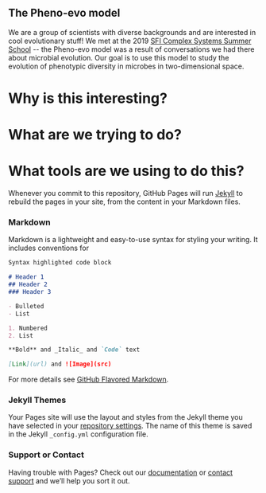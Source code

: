 ## The Pheno-evo model

We are a group of scientists with diverse backgrounds and are interested in cool evolutionary stuff! We met at the 2019 [SFI Complex Systems Summer School]() -- the Pheno-evo model was a result of conversations we had there about microbial evolution. Our goal is to use this model to study the evolution of phenotypic diversity in microbes in two-dimensional space.

# Why is this interesting?

# What are we trying to do?

# What tools are we using to do this?

Whenever you commit to this repository, GitHub Pages will run [Jekyll](https://jekyllrb.com/) to rebuild the pages in your site, from the content in your Markdown files.

### Markdown

Markdown is a lightweight and easy-to-use syntax for styling your writing. It includes conventions for

```markdown
Syntax highlighted code block

# Header 1
## Header 2
### Header 3

- Bulleted
- List

1. Numbered
2. List

**Bold** and _Italic_ and `Code` text

[Link](url) and ![Image](src)
```

For more details see [GitHub Flavored Markdown](https://guides.github.com/features/mastering-markdown/).

### Jekyll Themes

Your Pages site will use the layout and styles from the Jekyll theme you have selected in your [repository settings](https://github.com/Ritwikavps/pheno-evo.github.io/settings). The name of this theme is saved in the Jekyll `_config.yml` configuration file.

### Support or Contact

Having trouble with Pages? Check out our [documentation](https://docs.github.com/categories/github-pages-basics/) or [contact support](https://github.com/contact) and we’ll help you sort it out.
